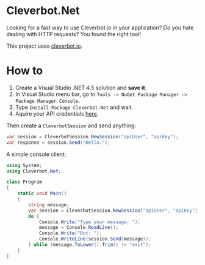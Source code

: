 Cleverbot.Net
===

Looking for a fast way to use Cleverbot.io in your application? Do you hate dealing with HTTP requests? You found the right tool!

This project uses [cleverbot.io][1].

# How to

1. Create a Visual Studio .NET 4.5 solution and **save it**.
2. In Visual Studio menu bar, go to `Tools -> NuGet Package Manager -> Package Manager Console`.
3. Type `Install-Package Cleverbot.Net` and wait.
4. Aquire your API credentials [here](https://cleverbot.io/keys).

Then create a `CleverbotSession` and send anything:

```csharp
var session = CleverbotSession.NewSession("apiUser", "apiKey");
var response = session.Send("Hello.");
```

A simple console client:

```csharp
using System;
using Cleverbot.Net;

class Program
{
    static void Main()
    {
        string message;
        var session = CleverbotSession.NewSession("apiUser", "apiKey");
        do {
            Console.Write("Type your message: ");
            message = Console.ReadLine();
            Console.Write("Bot: ");
            Console.WriteLine(session.Send(message));
        } while (message.ToLower().Trim() != "exit");
    }
}
```

[1]: http://cleverbot.io